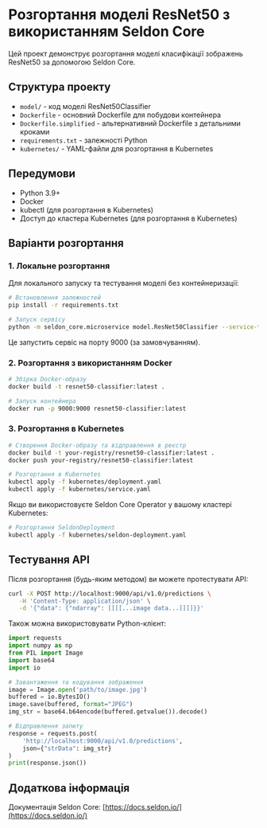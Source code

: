 # Розгортання моделі ResNet50 з використанням Seldon Core

Цей проект демонструє розгортання моделі класифікації зображень ResNet50 за допомогою Seldon Core.

## Структура проекту

- `model/` - код моделі ResNet50Classifier
- `Dockerfile` - основний Dockerfile для побудови контейнера
- `Dockerfile.simplified` - альтернативний Dockerfile з детальними кроками
- `requirements.txt` - залежності Python
- `kubernetes/` - YAML-файли для розгортання в Kubernetes

## Передумови

- Python 3.9+
- Docker
- kubectl (для розгортання в Kubernetes)
- Доступ до кластера Kubernetes (для розгортання в Kubernetes)

## Варіанти розгортання

### 1. Локальне розгортання

Для локального запуску та тестування моделі без контейнеризації:

```bash
# Встановлення залежностей
pip install -r requirements.txt

# Запуск сервісу
python -m seldon_core.microservice model.ResNet50Classifier --service-type MODEL
```

Це запустить сервіс на порту 9000 (за замовчуванням).

### 2. Розгортання з використанням Docker

```bash
# Збірка Docker-образу
docker build -t resnet50-classifier:latest .

# Запуск контейнера
docker run -p 9000:9000 resnet50-classifier:latest
```

### 3. Розгортання в Kubernetes

```bash
# Створення Docker-образу та відправлення в реєстр
docker build -t your-registry/resnet50-classifier:latest .
docker push your-registry/resnet50-classifier:latest

# Розгортання в Kubernetes
kubectl apply -f kubernetes/deployment.yaml
kubectl apply -f kubernetes/service.yaml
```

Якщо ви використовуєте Seldon Core Operator у вашому кластері Kubernetes:

```bash
# Розгортання SeldonDeployment
kubectl apply -f kubernetes/seldon-deployment.yaml
```

## Тестування API

Після розгортання (будь-яким методом) ви можете протестувати API:

```bash
curl -X POST http://localhost:9000/api/v1.0/predictions \
   -H 'Content-Type: application/json' \
   -d '{"data": {"ndarray": [[[[...image data...]]]]}}'
```

Також можна використовувати Python-клієнт:

```python
import requests
import numpy as np
from PIL import Image
import base64
import io

# Завантаження та кодування зображення
image = Image.open('path/to/image.jpg')
buffered = io.BytesIO()
image.save(buffered, format="JPEG")
img_str = base64.b64encode(buffered.getvalue()).decode()

# Відправлення запиту
response = requests.post(
    'http://localhost:9000/api/v1.0/predictions',
    json={"strData": img_str}
)
print(response.json())
```

## Додаткова інформація

Документація Seldon Core: [https://docs.seldon.io/](https://docs.seldon.io/)
